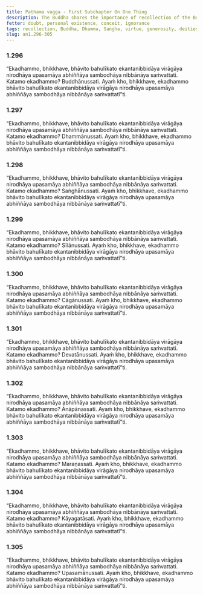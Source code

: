 ```yaml
---
title: Paṭhama vagga - First Subchapter On One Thing
description: The Buddha shares the importance of recollection of the Buddha, Dhamma, Saṅgha, one's virtue, generosity, deities, in-and-out breathing, death, body, and peace.
fetter: doubt, personal existence, conceit, ignorance
tags: recollection, Buddha, Dhamma, Saṅgha, virtue, generosity, deities, in-and-out breathing, death, body, peace, disenchantment, fading of desire, gradual ending, tranquility, directly knowing, full awakening, Nibbāna, an, an1
slug: an1.296-305
---
```


### 1.296

“Ekadhammo, bhikkhave, bhāvito bahulīkato ekantanibbidāya virāgāya nirodhāya upasamāya abhiññāya sambodhāya nibbānāya saṁvattati. Katamo ekadhammo? Buddhānussati. Ayaṁ kho, bhikkhave, ekadhammo bhāvito bahulīkato ekantanibbidāya virāgāya nirodhāya upasamāya abhiññāya sambodhāya nibbānāya saṁvattatī”ti.

### 1.297

“Ekadhammo, bhikkhave, bhāvito bahulīkato ekantanibbidāya virāgāya nirodhāya upasamāya abhiññāya sambodhāya nibbānāya saṁvattati. Katamo ekadhammo? Dhammānussati. Ayaṁ kho, bhikkhave, ekadhammo bhāvito bahulīkato ekantanibbidāya virāgāya nirodhāya upasamāya abhiññāya sambodhāya nibbānāya saṁvattatī”ti.

### 1.298

“Ekadhammo, bhikkhave, bhāvito bahulīkato ekantanibbidāya virāgāya nirodhāya upasamāya abhiññāya sambodhāya nibbānāya saṁvattati. Katamo ekadhammo? Saṅghānussati. Ayaṁ kho, bhikkhave, ekadhammo bhāvito bahulīkato ekantanibbidāya virāgāya nirodhāya upasamāya abhiññāya sambodhāya nibbānāya saṁvattatī”ti.

### 1.299

“Ekadhammo, bhikkhave, bhāvito bahulīkato ekantanibbidāya virāgāya nirodhāya upasamāya abhiññāya sambodhāya nibbānāya saṁvattati. Katamo ekadhammo? Sīlānussati. Ayaṁ kho, bhikkhave, ekadhammo bhāvito bahulīkato ekantanibbidāya virāgāya nirodhāya upasamāya abhiññāya sambodhāya nibbānāya saṁvattatī”ti.

### 1.300

“Ekadhammo, bhikkhave, bhāvito bahulīkato ekantanibbidāya virāgāya nirodhāya upasamāya abhiññāya sambodhāya nibbānāya saṁvattati. Katamo ekadhammo? Cāgānussati. Ayaṁ kho, bhikkhave, ekadhammo bhāvito bahulīkato ekantanibbidāya virāgāya nirodhāya upasamāya abhiññāya sambodhāya nibbānāya saṁvattatī”ti.

### 1.301

“Ekadhammo, bhikkhave, bhāvito bahulīkato ekantanibbidāya virāgāya nirodhāya upasamāya abhiññāya sambodhāya nibbānāya saṁvattati. Katamo ekadhammo? Devatānussati. Ayaṁ kho, bhikkhave, ekadhammo bhāvito bahulīkato ekantanibbidāya virāgāya nirodhāya upasamāya abhiññāya sambodhāya nibbānāya saṁvattatī”ti.

### 1.302

“Ekadhammo, bhikkhave, bhāvito bahulīkato ekantanibbidāya virāgāya nirodhāya upasamāya abhiññāya sambodhāya nibbānāya saṁvattati. Katamo ekadhammo? Ānāpānassati. Ayaṁ kho, bhikkhave, ekadhammo bhāvito bahulīkato ekantanibbidāya virāgāya nirodhāya upasamāya abhiññāya sambodhāya nibbānāya saṁvattatī”ti.

### 1.303

“Ekadhammo, bhikkhave, bhāvito bahulīkato ekantanibbidāya virāgāya nirodhāya upasamāya abhiññāya sambodhāya nibbānāya saṁvattati. Katamo ekadhammo? Maraṇassati. Ayaṁ kho, bhikkhave, ekadhammo bhāvito bahulīkato ekantanibbidāya virāgāya nirodhāya upasamāya abhiññāya sambodhāya nibbānāya saṁvattatī”ti.

### 1.304

“Ekadhammo, bhikkhave, bhāvito bahulīkato ekantanibbidāya virāgāya nirodhāya upasamāya abhiññāya sambodhāya nibbānāya saṁvattati. Katamo ekadhammo? Kāyagatāsati. Ayaṁ kho, bhikkhave, ekadhammo bhāvito bahulīkato ekantanibbidāya virāgāya nirodhāya upasamāya abhiññāya sambodhāya nibbānāya saṁvattatī”ti.

### 1.305

“Ekadhammo, bhikkhave, bhāvito bahulīkato ekantanibbidāya virāgāya nirodhāya upasamāya abhiññāya sambodhāya nibbānāya saṁvattati. Katamo ekadhammo? Upasamānussati. Ayaṁ kho, bhikkhave, ekadhammo bhāvito bahulīkato ekantanibbidāya virāgāya nirodhāya upasamāya abhiññāya sambodhāya nibbānāya saṁvattatī”ti.
